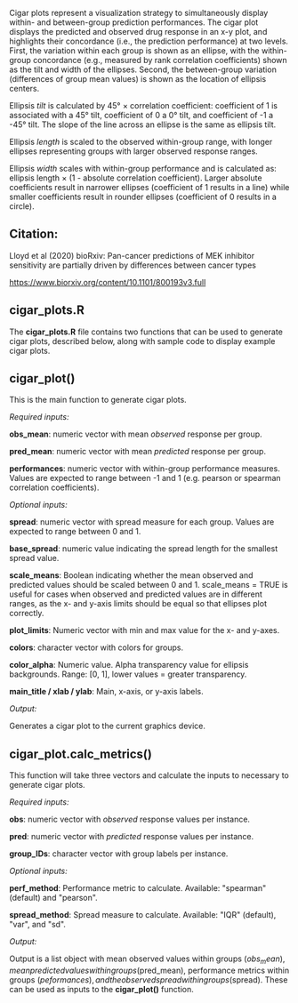Cigar plots represent a visualization strategy to simultaneously display within- and between-group prediction performances. The cigar plot displays the predicted and observed drug response in an x-y plot, and highlights their concordance (i.e., the prediction performance) at two levels. First, the variation within each group is shown as an ellipse, with the within-group concordance (e.g., measured by rank correlation coefficients) shown as the tilt and width of the ellipses. Second, the between-group variation (differences of group mean values) is shown as the location of ellipsis centers.

Ellipsis *tilt* is calculated by 45° × correlation coefficient: coefficient of 1 is associated with a 45° tilt, coefficient of 0 a 0° tilt, and coefficient of -1 a -45° tilt. The slope of the line across an ellipse is the same as ellipsis tilt.

Ellipsis *length* is scaled to the observed within-group range, with longer ellipses representing groups with larger observed response ranges.

Ellipsis *width* scales with within-group performance and is calculated as: ellipsis length × (1 - absolute correlation coefficient). Larger absolute coefficients result in narrower ellipses (coefficient of 1 results in a line) while smaller coefficients result in rounder ellipses (coefficient of 0 results in a circle). 

## Citation:

Lloyd et al (2020) bioRxiv: Pan-cancer predictions of MEK inhibitor sensitivity are partially driven by differences between cancer types

https://www.biorxiv.org/content/10.1101/800193v3.full

## cigar_plots.R

The **cigar_plots.R** file contains two functions that can be used to generate cigar plots, described below, along with sample code to display example cigar plots.

## cigar_plot()

This is the main function to generate cigar plots.

*Required inputs:*

**obs_mean**: numeric vector with mean *observed* response per group.

**pred_mean**: numeric vector with mean *predicted* response per group.

**performances**: numeric vector with within-group performance measures. Values are expected to range between -1 and 1 (e.g. pearson or spearman correlation coefficients).

*Optional inputs:*

**spread**: numeric vector with spread measure for each group. Values are expected to range between 0 and 1.

**base_spread**: numeric value indicating the spread length for the smallest spread value.

**scale_means**: Boolean indicating whether the mean observed and predicted values should be scaled between 0 and 1. scale_means = TRUE is useful for cases when observed and predicted values are in different ranges, as the x- and y-axis limits should be equal so that ellipses plot correctly.

**plot_limits**: Numeric vector with min and max value for the x- and y-axes.

**colors**: character vector with colors for groups.

**color_alpha**: Numeric value. Alpha transparency value for ellipsis backgrounds. Range: [0, 1], lower values = greater transparency.

**main_title / xlab / ylab**: Main, x-axis, or y-axis labels.

*Output:*

Generates a cigar plot to the current graphics device.

## cigar_plot.calc_metrics()

This function will take three vectors and calculate the inputs to necessary to generate cigar plots.

*Required inputs:*

**obs**: numeric vector with *observed* response values per instance.

**pred**: numeric vector with *predicted* response values per instance.

**group_IDs**: character vector with group labels per instance.

*Optional inputs:*

**perf_method**: Performance metric to calculate. Available: "spearman" (default) and "pearson".

**spread_method**: Spread measure to calculate. Available: "IQR" (default), "var", and "sd".

*Output:*

Output is a list object with mean observed values within groups ($obs_mean), mean predicted values within groups ($pred_mean), performance metrics within groups ($peformances), and the observed spread within groups ($spread). These can be used as inputs to the **cigar_plot()** function.
